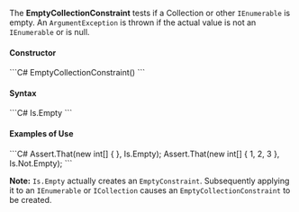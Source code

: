 The **EmptyCollectionConstraint** tests if a Collection or other `IEnumerable` is empty. An `ArgumentException` is thrown if the actual value is not an `IEnumerable` or is null. 

<h4>Constructor</h4>
```C#
EmptyCollectionConstraint()
```

<h4>Syntax</h4>
```C#
Is.Empty
```

<h4>Examples of Use</h4>
```C#
Assert.That(new int[] { }, Is.Empty);
Assert.That(new int[] { 1, 2, 3 }, Is.Not.Empty);
```

**Note:** `Is.Empty` actually creates an `EmptyConstraint`. Subsequently applying it to an `IEnumerable` or `ICollection` causes an `EmptyCollectionConstraint` to be created.